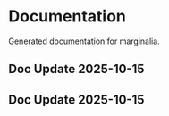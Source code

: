 # Documentation

Generated documentation for marginalia.

## Doc Update 2025-10-15

## Doc Update 2025-10-15
